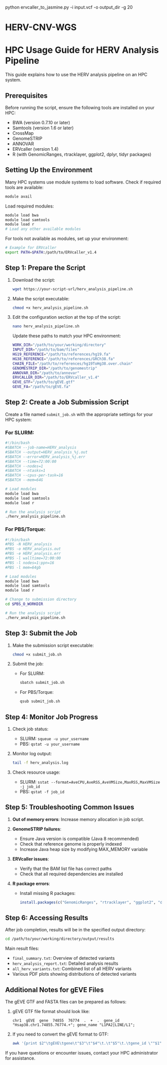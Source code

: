 python ervcaller_to_jasmine.py -i input.vcf -o output_dir -g 20


# HERV-CNV-WGS
# HPC Usage Guide for HERV Analysis Pipeline

This guide explains how to use the HERV analysis pipeline on an HPC system.

## Prerequisites

Before running the script, ensure the following tools are installed on your HPC:

- BWA (version 0.7.10 or later)
- Samtools (version 1.6 or later)
- CrossMap
- GenomeSTRIP
- ANNOVAR
- ERVcaller (version 1.4)
- R (with GenomicRanges, rtracklayer, ggplot2, dplyr, tidyr packages)

## Setting Up the Environment

Many HPC systems use module systems to load software. Check if required tools are available:

```bash
module avail
```

Load required modules:

```bash
module load bwa
module load samtools
module load r
# Load any other available modules
```

For tools not available as modules, set up your environment:

```bash
# Example for ERVcaller
export PATH=$PATH:/path/to/ERVcaller_v1.4
```

## Step 1: Prepare the Script

1. Download the script:
   ```bash
   wget https://your-script-url/herv_analysis_pipeline.sh
   ```

2. Make the script executable:
   ```bash
   chmod +x herv_analysis_pipeline.sh
   ```

3. Edit the configuration section at the top of the script:
   ```bash
   nano herv_analysis_pipeline.sh
   ```

   Update these paths to match your HPC environment:
   
   ```bash
   WORK_DIR="/path/to/your/working/directory"
   INPUT_DIR="/path/to/bam/files"
   HG19_REFERENCE="/path/to/references/hg19.fa"
   HG38_REFERENCE="/path/to/references/GRCh38.fa"
   CHAIN_FILE="/path/to/references/hg19ToHg38.over.chain"
   GENOMESTRIP_DIR="/path/to/genomestrip"
   ANNOVAR_DIR="/path/to/annovar"
   ERVCALLER_DIR="/path/to/ERVcaller_v1.4"
   GEVE_GTF="/path/to/gEVE.gtf"
   GEVE_FA="/path/to/gEVE.fa"
   ```

## Step 2: Create a Job Submission Script

Create a file named `submit_job.sh` with the appropriate settings for your HPC system:

### For SLURM:

```bash
#!/bin/bash
#SBATCH --job-name=HERV_analysis
#SBATCH --output=HERV_analysis_%j.out
#SBATCH --error=HERV_analysis_%j.err
#SBATCH --time=72:00:00
#SBATCH --nodes=1
#SBATCH --ntasks=1
#SBATCH --cpus-per-task=16
#SBATCH --mem=64G

# Load modules
module load bwa
module load samtools
module load r

# Run the analysis script
./herv_analysis_pipeline.sh
```

### For PBS/Torque:

```bash
#!/bin/bash
#PBS -N HERV_analysis
#PBS -o HERV_analysis.out
#PBS -e HERV_analysis.err
#PBS -l walltime=72:00:00
#PBS -l nodes=1:ppn=16
#PBS -l mem=64gb

# Load modules
module load bwa
module load samtools
module load r

# Change to submission directory
cd $PBS_O_WORKDIR

# Run the analysis script
./herv_analysis_pipeline.sh
```

## Step 3: Submit the Job

1. Make the submission script executable:
   ```bash
   chmod +x submit_job.sh
   ```

2. Submit the job:

   - For SLURM:
     ```bash
     sbatch submit_job.sh
     ```

   - For PBS/Torque:
     ```bash
     qsub submit_job.sh
     ```

## Step 4: Monitor Job Progress

1. Check job status:
   - SLURM: `squeue -u your_username`
   - PBS: `qstat -u your_username`

2. Monitor log output:
   ```bash
   tail -f herv_analysis.log
   ```

3. Check resource usage:
   - SLURM: `sstat --format=AveCPU,AveRSS,AveVMSize,MaxRSS,MaxVMSize -j job_id`
   - PBS: `qstat -f job_id`

## Step 5: Troubleshooting Common Issues

1. **Out of memory errors**: Increase memory allocation in job script.

2. **GenomeSTRIP failures**: 
   - Ensure Java version is compatible (Java 8 recommended)
   - Check that reference genome is properly indexed
   - Increase Java heap size by modifying MAX_MEMORY variable

3. **ERVcaller issues**:
   - Verify that the BAM list file has correct paths
   - Check that all required dependencies are installed

4. **R package errors**:
   - Install missing R packages:
     ```R
     install.packages(c("GenomicRanges", "rtracklayer", "ggplot2", "dplyr", "tidyr", "gridExtra", "RColorBrewer"))
     ```

## Step 6: Accessing Results

After job completion, results will be in the specified output directory:

```bash
cd /path/to/your/working/directory/output/results
```

Main result files:
- `final_summary.txt`: Overview of detected variants
- `herv_analysis_report.txt`: Detailed analysis results
- `all_herv_variants.txt`: Combined list of all HERV variants
- Various PDF plots showing distributions of detected variants

## Additional Notes for gEVE Files

The gEVE GTF and FASTA files can be prepared as follows:

1. gEVE GTF file format should look like:
   ```
   chr1  gEVE  gene  74855  76774  .  +  .  gene_id "Hsap38.chr1.74855.76774.+"; gene_name "L1PA2|LINE/L1";
   ```

2. If you need to convert the gEVE format to GTF:
   ```bash
   awk '{print $2"\tgEVE\tgene\t"$3"\t"$4"\t.\t"$5"\t.\tgene_id \""$1"\"; gene_name \""$NF"\";";}' gEVE_file.txt > gEVE.gtf
   ```

If you have questions or encounter issues, contact your HPC administrator for assistance.
